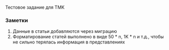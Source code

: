 Тестовое задание для TMK

### Заметки
1. Данные в статьи добавляются через миграцию
2. Форматирование статей выполнено в виде 50 * n, 1K * n и т.д., чтобы не сильно терялась информация в представлениях
